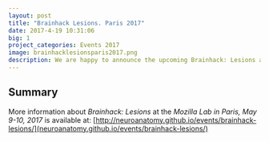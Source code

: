 ```yaml
---
layout: post
title: "Brainhack Lesions. Paris 2017"
date: 2017-4-19 10:31:06
big: 1
project_categories: Events 2017
image: brainhacklesionsparis2017.png
description: We are happy to announce the upcoming Brainhack: Lesions at the Mozilla Lab in Paris, May 9-10, 2017.
---
```


## Summary

More information about *Brainhack: Lesions* at the *Mozilla Lab in Paris, May 9-10, 2017* is available at: [http://neuroanatomy.github.io/events/brainhack-lesions/](neuroanatomy.github.io/events/brainhack-lesions/)
